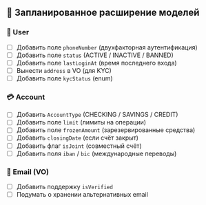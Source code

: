 
## 🧱 Запланированное расширение моделей

### 👤 User
- [ ] Добавить поле `phoneNumber` (двухфакторная аутентификация)
- [ ] Добавить поле `status` (ACTIVE / INACTIVE / BANNED)
- [ ] Добавить поле `lastLoginAt` (время последнего входа)
- [ ] Вынести `address` в VO (для KYC)
- [ ] Добавить поле `kycStatus` (enum)

### 💳 Account
- [ ] Добавить `AccountType` (CHECKING / SAVINGS / CREDIT)
- [ ] Добавить поле `limit` (лимиты на операции)
- [ ] Добавить поле `frozenAmount` (зарезервированные средства)
- [ ] Добавить `closingDate` (если счёт закрыт)
- [ ] Добавить флаг `isJoint` (совместный счёт)
- [ ] Добавить поля `iban` / `bic` (международные переводы)

### 📧 Email (VO)
- [ ] Добавить поддержку `isVerified`
- [ ] Подумать о хранении альтернативных email
